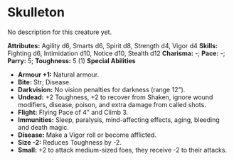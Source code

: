 # Skulleton

No description for this creature yet.

**Attributes:** Agility d6, Smarts d6, Spirit d8, Strength d4, Vigor d4
**Skills:** Fighting d6, Intimidation d10, Notice d10, Stealth d12
**Charisma:** -; **Pace:** -; **Parry:** 5; **Toughness:** 5 (1)
**Special Abilities**

- **Armour +1:** Natural armour.
- **Bite:** Str; Disease.
- **Darkvision:** No vision penalties for darkness (range 12").
- **Undead:** +2 Toughness, +2 to recover from Shaken, ignore wound
modifiers, disease, poison, and extra damage from called shots.
- **Flight:** Flying Pace of 4" and Climb 3.
- **Immunities:** Sleep, paralysis, mind-affecting effects, aging,
bleeding and death magic.
- **Disease:** Make a Vigor roll or become afflicted.
- **Size -2:** Reduces Toughness by -2.
- **Small:** +2 to attack medium-sized foes, they receive -2 to their
attacks.
